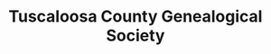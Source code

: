 ---
layout: repo
title: "Tuscaloosa County Genealogical Society"
id: 11060
permalink: repos/11060/
---